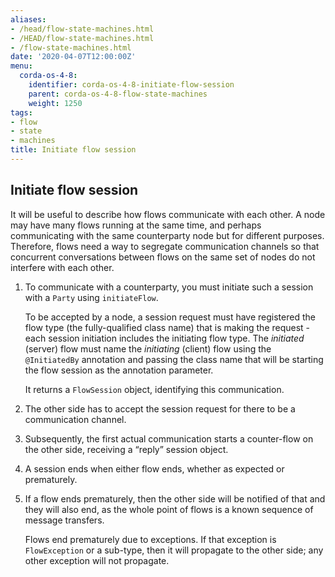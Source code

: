 ```yaml
---
aliases:
- /head/flow-state-machines.html
- /HEAD/flow-state-machines.html
- /flow-state-machines.html
date: '2020-04-07T12:00:00Z'
menu:
  corda-os-4-8:
    identifier: corda-os-4-8-initiate-flow-session
    parent: corda-os-4-8-flow-state-machines
    weight: 1250
tags:
- flow
- state
- machines
title: Initiate flow session
---
```



## Initiate flow session

It will be useful to describe how flows communicate with each other. A node may have many flows running at the same
time, and perhaps communicating with the same counterparty node but for different purposes. Therefore, flows need a
way to segregate communication channels so that concurrent conversations between flows on the same set of nodes do
not interfere with each other.

1. To communicate with a counterparty, you must initiate such a session with a `Party` using `initiateFlow`.

   To be accepted by a node, a session request must have registered the flow type (the fully-qualified class name) that is making the request - each session initiation includes the initiating flow type. The *initiated* (server) flow must name the *initiating* (client) flow using the `@InitiatedBy` annotation and passing the class name that will be starting the flow session as the annotation parameter.

   It returns a `FlowSession` object, identifying this communication.

2. The other side has to accept the session request for there to be a communication channel.

2. Subsequently, the first actual communication starts a counter-flow on the other side, receiving a “reply” session object.

3. A session ends when either flow ends, whether as expected or prematurely.

4. If a flow ends prematurely, then the other side will be notified of that and they will also end, as the whole point of flows is a known sequence of message transfers.

   Flows end prematurely due to exceptions. If that exception is `FlowException` or a sub-type, then it will propagate to the other side; any other exception will not propagate.
